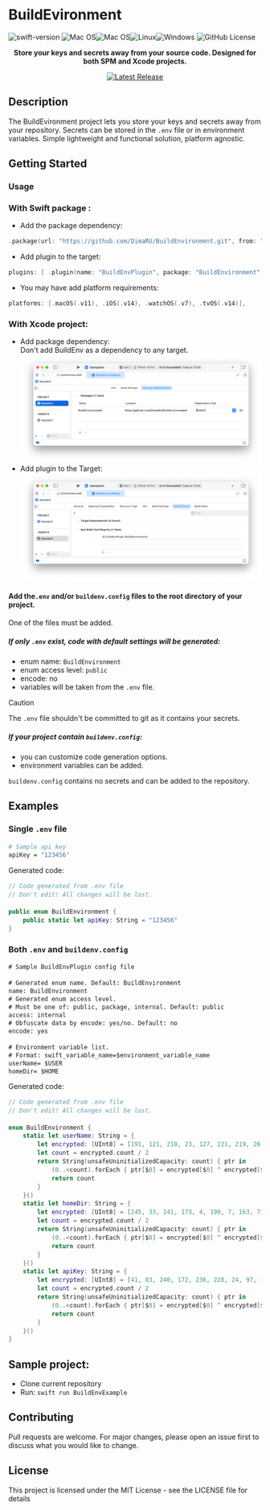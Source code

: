 # BuildEvironment

![swift-version](https://img.shields.io/badge/swift-5.8-brightgreen.svg?style=for-the-badge) ![Mac OS](https://img.shields.io/badge/-platform-gray?style=for-the-badge)![Mac OS](https://img.shields.io/badge/mac%20os-000000?style=for-the-badge&logo=Apple&logoColor=F0F0F0)![Linux](https://img.shields.io/badge/Linux-FCC624?style=for-the-badge&logo=linux&logoColor=black)![Windows](https://img.shields.io/badge/Windows-0078D6?style=for-the-badge&logo=windows&logoColor=white) ![GitHub License](https://img.shields.io/github/license/DimaRU/PackageBuildInfo?style=for-the-badge)

<div align="center">
  <p><strong>Store your keys and secrets away from your source code. Designed for both SPM and Xcode projects.</strong></p>
  <a href="https://github.com/DimaRU/BuildEnvironment/releases">
    <img alt="Latest Release" src="https://img.shields.io/github/v/release/DimaRU/BuildEnvironment?sort=semver&style=for-the-badge">
  </a>
</div>


## Description

The BuildEvironment project lets you store your keys and secrets away from your repository. Secrets can be stored in the `.env` file or in environment variables. Simple lightweight and functional solution, platform agnostic.

## Getting Started

### Usage

### With Swift package :

- Add the package dependency: 
```swift
.package(url: "https://github.com/DimaRU/BuildEnvironment.git", from: "1.0.0"),
```
- Add plugin to the target:
```swift
plugins: [ .plugin(name: "BuildEnvPlugin", package: "BuildEnvironment") ]
```
- You may have add platform requirements:
```swift
platforms: [.macOS(.v11), .iOS(.v14), .watchOS(.v7), .tvOS(.v14)],
```

### With Xcode project:

- Add package dependency:  
Don't add BuildEnv as a dependency to any target.
![Add package dependency](screenshots/Screenshot-1.png)
- Add plugin to the Target:
![Add plugin to the Target](screenshots/Screenshot-2.png)

#### Add  the`.env`  and/or `buildenv.config` files to the root directory of your project. 

One of the files must be added. 

##### If only `.env` exist, code with default settings will be generated:
- enum name: `BuildEnvironment`
- enum access level: `public`
- encode: no
- variables will be taken from the `.env` file.

> [!caution] 
> The `.env` file shouldn't be committed to git as it contains your secrets. 

##### If your project contain `buildenv.config`:
- you can customize code generation options.
- environment variables can be added.

`buildenv.config` contains no secrets and can be added to the repository.

## Examples

###  Single `.env` file
```bash
# Sample api key
apiKey = "123456"
```
Generated code:

```swift
// Code generated from .env file 
// Don't edit! All changes will be lost.

public enum BuildEnvironment {
    public static let apiKey: String = "123456"
}
```

### Both  `.env` and `buildenv.config`
```
# Sample BuildEnvPlugin config file

# Generated enum name. Default: BuildEnvironment
name: BuildEnvironment
# Generated enum access level.
# Must be one of: public, package, internal. Default: public
access: internal
# Obfuscate data by encode: yes/no. Default: no
encode: yes

# Environment variable list.
# Format: swift_variable_name=$environment_variable_name
userName= $USER
homeDir= $HOME
```
Generated code:

```swift
// Code generated from .env file 
// Don't edit! All changes will be lost.

enum BuildEnvironment {
    static let userName: String = {
        let encrypted: [UInt8] = [191, 121, 218, 23, 127, 221, 219, 20, 179, 99, 13, 164]
        let count = encrypted.count / 2
        return String(unsafeUninitializedCapacity: count) { ptr in
            (0..<count).forEach { ptr[$0] = encrypted[$0] ^ encrypted[$0 + count] }
            return count
        }
    }()
    static let homeDir: String = {
        let encrypted: [UInt8] = [245, 33, 241, 173, 4, 190, 7, 163, 71, 155, 203, 189, 211, 218, 116, 130, 200, 118, 205, 40, 199, 42, 242, 191, 207, 170]
        let count = encrypted.count / 2
        return String(unsafeUninitializedCapacity: count) { ptr in
            (0..<count).forEach { ptr[$0] = encrypted[$0] ^ encrypted[$0 + count] }
            return count
        }
    }()
    static let apiKey: String = {
        let encrypted: [UInt8] = [41, 83, 240, 172, 236, 228, 24, 97, 195, 152, 217, 210]
        let count = encrypted.count / 2
        return String(unsafeUninitializedCapacity: count) { ptr in
            (0..<count).forEach { ptr[$0] = encrypted[$0] ^ encrypted[$0 + count] }
            return count
        }
    }()
}
```

## Sample project:

- Clone current repository
- Run: `swift run BuildEnvExample`

## Contributing

Pull requests are welcome. For major changes, please open an issue first to discuss what you would like to change.

## License

This project is licensed under the MIT License - see the LICENSE file for details

